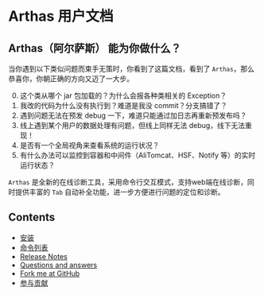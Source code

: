 Arthas 用户文档
===

## Arthas（阿尔萨斯） 能为你做什么？

当你遇到以下类似问题而束手无策时，你看到了这篇文档，看到了 `Arthas`，那么恭喜你，你朝正确的方向又迈了一大步。

0. 这个类从哪个 jar 包加载的？为什么会报各种类相关的 Exception？
0. 我改的代码为什么没有执行到？难道是我没 commit？分支搞错了？
0. 遇到问题无法在预发 debug 一下，难道只能通过加日志再重新预发布吗？
0. 线上遇到某个用户的数据处理有问题，但线上同样无法 debug，线下无法重现！
0. 是否有一个全局视角来查看系统的运行状况？
0. 有什么办法可以监控到容器和中间件（AliTomcat、HSF、Notify 等）的实时运行状态？

`Arthas` 是全新的在线诊断工具，采用命令行交互模式，支持web端在线诊断，同时提供丰富的 `Tab` 自动补全功能，进一步方便进行问题的定位和诊断。


Contents
--------

* [安装](install-detail.md)
* [命令列表](commands.md)
* [Release Notes](release-notes.md)
* [Questions and answers](https://github.com/alibaba/arthas/labels/question-answered)
* [Fork me at GitHub](https://github.com/alibaba/arthas)
* [参与贡献](https://github.com/alibaba/arthas/CONTRIBUTING.md)
